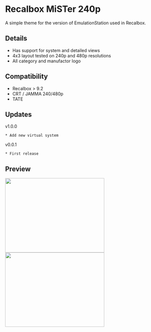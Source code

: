 # Recalbox MiSTer 240p

A simple theme for the version of EmulationStation used in Recalbox.

## Details

* Has support for system and detailed views
* 4x3 layout tested on 240p and 480p resolutions
* All category and manufactor logo


## Compatibility

- Recalbox > 9.2
- CRT / JAMMA 240/480p
- TATE

## Updates

v1.0.0

```
* Add new virtual system
```

v0.0.1

```
* First release
```

## Preview

<img src="https://i.ibb.co/dpyVCJP/screenshot-2024-01-22-T09-21-54-801.png" width="320" height="240">
<img src="https://i.ibb.co/kKYZBGD/screenshot-2024-01-22-T13-42-28-787-Z.png" width="320" height="240">
